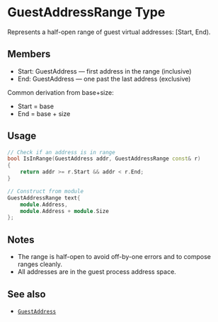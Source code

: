 # GuestAddressRange Type

Represents a half-open range of guest virtual addresses: [Start, End).

## Members
- Start: GuestAddress — first address in the range (inclusive)
- End: GuestAddress — one past the last address (exclusive)

Common derivation from base+size:
- Start = base
- End = base + size

## Usage
```cpp
// Check if an address is in range
bool IsInRange(GuestAddress addr, GuestAddressRange const& r)
{
    return addr >= r.Start && addr < r.End;
}

// Construct from module
GuestAddressRange text{
    module.Address,
    module.Address + module.Size
};
```

## Notes
- The range is half-open to avoid off-by-one errors and to compose ranges cleanly.
- All addresses are in the guest process address space.

## See also
- [`GuestAddress`](type-GuestAddress.md)
